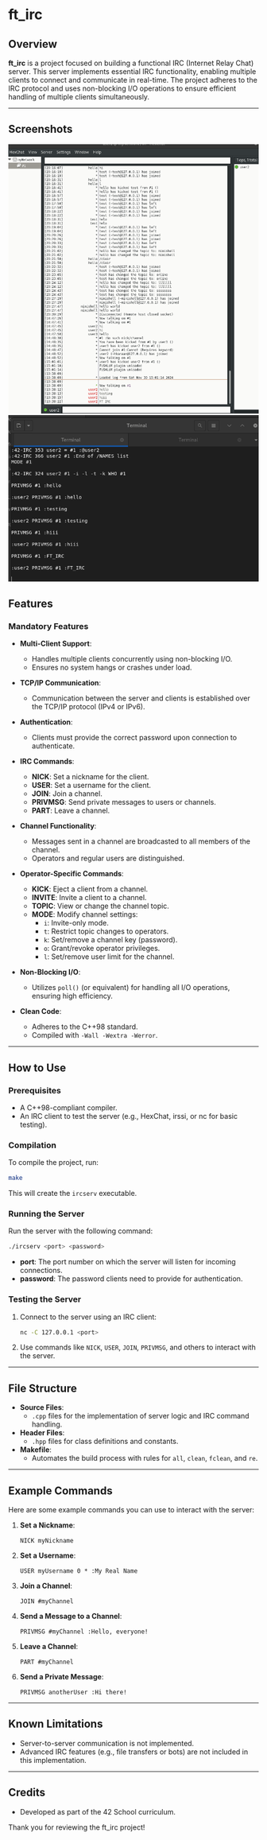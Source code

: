 # ft_irc

## Overview
**ft_irc** is a project focused on building a functional IRC (Internet Relay Chat) server. This server implements essential IRC functionality, enabling multiple clients to connect and communicate in real-time. The project adheres to the IRC protocol and uses non-blocking I/O operations to ensure efficient handling of multiple clients simultaneously.

---

## Screenshots

![HexChat App](./gitassets/hexchat.png)
![Server](./gitassets/server.png)


## Features

### Mandatory Features
- **Multi-Client Support**:
  - Handles multiple clients concurrently using non-blocking I/O.
  - Ensures no system hangs or crashes under load.

- **TCP/IP Communication**:
  - Communication between the server and clients is established over the TCP/IP protocol (IPv4 or IPv6).

- **Authentication**:
  - Clients must provide the correct password upon connection to authenticate.

- **IRC Commands**:
  - **NICK**: Set a nickname for the client.
  - **USER**: Set a username for the client.
  - **JOIN**: Join a channel.
  - **PRIVMSG**: Send private messages to users or channels.
  - **PART**: Leave a channel.

- **Channel Functionality**:
  - Messages sent in a channel are broadcasted to all members of the channel.
  - Operators and regular users are distinguished.

- **Operator-Specific Commands**:
  - **KICK**: Eject a client from a channel.
  - **INVITE**: Invite a client to a channel.
  - **TOPIC**: View or change the channel topic.
  - **MODE**: Modify channel settings:
    - `i`: Invite-only mode.
    - `t`: Restrict topic changes to operators.
    - `k`: Set/remove a channel key (password).
    - `o`: Grant/revoke operator privileges.
    - `l`: Set/remove user limit for the channel.

- **Non-Blocking I/O**:
  - Utilizes `poll()` (or equivalent) for handling all I/O operations, ensuring high efficiency.

- **Clean Code**:
  - Adheres to the C++98 standard.
  - Compiled with `-Wall -Wextra -Werror`.

---

## How to Use

### Prerequisites
- A C++98-compliant compiler.
- An IRC client to test the server (e.g., HexChat, irssi, or nc for basic testing).

### Compilation
To compile the project, run:
```bash
make
```

This will create the `ircserv` executable.

### Running the Server
Run the server with the following command:
```bash
./ircserv <port> <password>
```
- **port**: The port number on which the server will listen for incoming connections.
- **password**: The password clients need to provide for authentication.

### Testing the Server
1. Connect to the server using an IRC client:
   ```bash
   nc -C 127.0.0.1 <port>
   ```
2. Use commands like `NICK`, `USER`, `JOIN`, `PRIVMSG`, and others to interact with the server.

---

## File Structure
- **Source Files**:
  - `.cpp` files for the implementation of server logic and IRC command handling.
- **Header Files**:
  - `.hpp` files for class definitions and constants.
- **Makefile**:
  - Automates the build process with rules for `all`, `clean`, `fclean`, and `re`.

---

## Example Commands
Here are some example commands you can use to interact with the server:

1. **Set a Nickname**:
   ```
   NICK myNickname
   ```
2. **Set a Username**:
   ```
   USER myUsername 0 * :My Real Name
   ```
3. **Join a Channel**:
   ```
   JOIN #myChannel
   ```
4. **Send a Message to a Channel**:
   ```
   PRIVMSG #myChannel :Hello, everyone!
   ```
5. **Leave a Channel**:
   ```
   PART #myChannel
   ```
6. **Send a Private Message**:
   ```
   PRIVMSG anotherUser :Hi there!
   ```

---

## Known Limitations
- Server-to-server communication is not implemented.
- Advanced IRC features (e.g., file transfers or bots) are not included in this implementation.

---

## Credits
- Developed as part of the 42 School curriculum.

Thank you for reviewing the ft_irc project!

